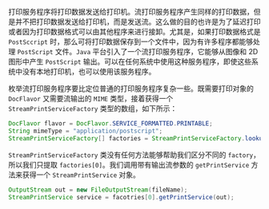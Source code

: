 打印服务程序将打印数据发送给打印机。流打印服务程序产生同样的打印数据，但是并不把打印数据发送给打印机，而是发送流。这么做的目的也许是为了延迟打印或者因为打印数据格式可以由其他程序来进行接卸。尤其是，如果打印数据格式是 `PostSccript` 时，那么可将打印数据保存到一个文件中，因为有许多程序都能够处理 `PostScript` 文件。`Java` 平台引入了一个流打印服务程序，它能够从图像和 2D 图形中产生 `PostScript` 输出。可以在任何系统中使用这种服务程序，即使这些系统中没有本地打印机，也可以使用该服务程序。

枚举流打印服务程序要比定位普通的打印服务程序复杂一些。既需要打印对象的 `DocFlavor` 又需要流输出的 `MIME` 类型，接着获得一个 `StreamPrintServiceFactory` 类型的数组，如下所示：

```java
DocFlavor flavor = DocFlavor.SERVICE_FORMATTED.PRINTABLE;
String mimeType = "application/postscript";
StreamPrintServiceFactory[] factories = StreamPrintServiceFactory.lookupStreamPrintServiceFactories(flavor, mimeType);
```

`StreamPrintServiceFactory` 类没有任何方法能够帮助我们区分不同的 `factory`，所以我们只提取 `factories[0]`。我们调用带有输出流参数的 `getPrintService` 方法来获得一个 `StreamPrintService` 对象。

```java
OutputStream out = new FileOutputStream(fileName);
StreamPrintService service = facotries[0].getPrintService(out);
```



